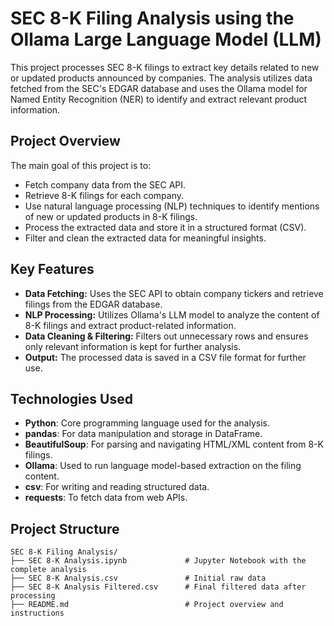 # SEC 8-K Filing Analysis using the Ollama Large Language Model (LLM)

This project processes SEC 8-K filings to extract key details related to new or updated products announced by companies. The analysis utilizes data fetched from the SEC's EDGAR database and uses the Ollama model for Named Entity Recognition (NER) to identify and extract relevant product information.

## Project Overview

The main goal of this project is to:

- Fetch company data from the SEC API.
- Retrieve 8-K filings for each company.
- Use natural language processing (NLP) techniques to identify mentions of new or updated products in 8-K filings.
- Process the extracted data and store it in a structured format (CSV).
- Filter and clean the extracted data for meaningful insights.

## Key Features

- **Data Fetching:** Uses the SEC API to obtain company tickers and retrieve filings from the EDGAR database.
- **NLP Processing:** Utilizes Ollama's LLM model to analyze the content of 8-K filings and extract product-related information.
- **Data Cleaning & Filtering:** Filters out unnecessary rows and ensures only relevant information is kept for further analysis.
- **Output:** The processed data is saved in a CSV file format for further use.

## Technologies Used

- **Python**: Core programming language used for the analysis.
- **pandas**: For data manipulation and storage in DataFrame.
- **BeautifulSoup**: For parsing and navigating HTML/XML content from 8-K filings.
- **Ollama**: Used to run language model-based extraction on the filing content.
- **csv**: For writing and reading structured data.
- **requests**: To fetch data from web APIs.

## Project Structure

```plaintext
SEC 8-K Filing Analysis/
├── SEC 8-K Analysis.ipynb             # Jupyter Notebook with the complete analysis
├── SEC 8-K Analysis.csv               # Initial raw data
├── SEC 8-K Analysis Filtered.csv      # Final filtered data after processing
├── README.md                          # Project overview and instructions
